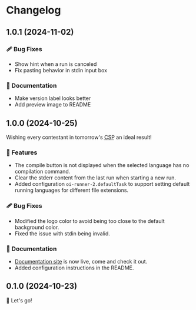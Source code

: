 # Changelog

## 1.0.1 (2024-11-02)

### 🩹 Bug Fixes

- Show hint when a run is canceled
- Fix pasting behavior in stdin input box

### 📖 Documentation

- Make version label looks better
- Add preview image to README

## 1.0.0 (2024-10-25)

Wishing every contestant in tomorrow's <abbr title="Certified Software Professional, a very important OI contest of Chinese OIers">CSP</abbr> an ideal result!

### 🚀 Features

- The compile button is not displayed when the selected language has no compilation command.
- Clear the stderr content from the last run when starting a new run.
- Added configuration `oi-runner-2.defaultTask` to support setting default running languages for different file extensions.

### 🩹 Bug Fixes

- Modified the logo color to avoid being too close to the default background color.
- Fixed the issue with stdin being invalid.

### 📖 Documentation

- [Documentation site](https://oi-runner-2.by-ts.top/zh-cn/) is now live, come and check it out.
- Added configuration instructions in the README.

## 0.1.0 (2024-10-23)

🚀 Let's go!
